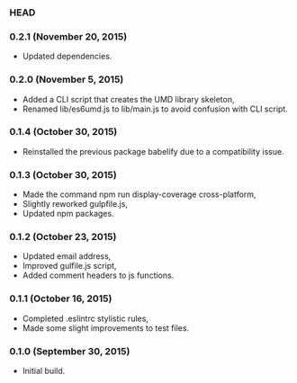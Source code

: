 ### HEAD

### 0.2.1 (November 20, 2015)

  * Updated dependencies.


### 0.2.0 (November 5, 2015)

  * Added a CLI script that creates the UMD library skeleton,
  * Renamed lib/es6umd.js to lib/main.js to avoid confusion with CLI script.


### 0.1.4 (October 30, 2015)

  * Reinstalled the previous package babelify due to a compatibility issue.


### 0.1.3 (October 30, 2015)

  * Made the command npm run display-coverage cross-platform,
  * Slightly reworked gulpfile.js,
  * Updated npm packages.


### 0.1.2 (October 23, 2015)

  * Updated email address,
  * Improved gulfile.js script,
  * Added comment headers to js functions.


### 0.1.1 (October 16, 2015)

  * Completed .eslintrc stylistic rules,
  * Made some slight improvements to test files.


### 0.1.0 (September 30, 2015)

  * Initial build.

